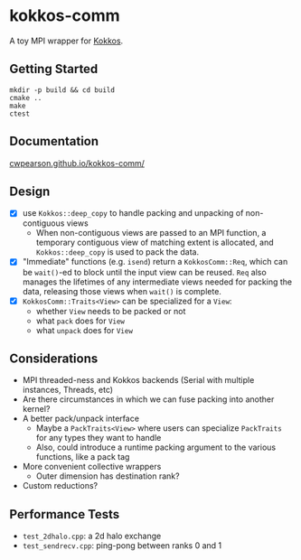 # kokkos-comm
A toy MPI wrapper for [Kokkos](https://github.com/kokkos/kokkos).

## Getting Started

```
mkdir -p build && cd build
cmake ..
make
ctest
```

## Documentation

[cwpearson.github.io/kokkos-comm/](https://cwpearson.github.io/kokkos-comm/)

## Design

- [x] use `Kokkos::deep_copy` to handle packing and unpacking of non-contiguous views
  - When non-contiguous views are passed to an MPI function, a temporary contiguous view of matching extent is allocated, and `Kokkos::deep_copy` is used to pack the data.
- [x] "Immediate" functions (e.g. `isend`) return a `KokkosComm::Req`, which can be `wait()`-ed to block until the input view can be reused. `Req` also manages the lifetimes of any intermediate views needed for packing the data, releasing those views when `wait()` is complete.
- [x] `KokkosComm::Traits<View>` can be specialized for a `View`:
  - whether `View` needs to be packed or not
  - what `pack` does for `View`
  - what `unpack` does for `View`

## Considerations

- MPI threaded-ness and Kokkos backends (Serial with multiple instances, Threads, etc)
- Are there circumstances in which we can fuse packing into another kernel?
- A better pack/unpack interface
  - Maybe a `PackTraits<View>` where users can specialize `PackTraits` for any types they want to handle
  - Also, could introduce a runtime packing argument to the various functions, like a pack tag
- More convenient collective wrappers
  - Outer dimension has destination rank?
- Custom reductions?

## Performance Tests

* `test_2dhalo.cpp`: a 2d halo exchange
* `test_sendrecv.cpp`: ping-pong between ranks 0 and 1